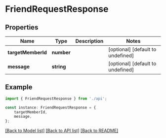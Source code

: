 # FriendRequestResponse


## Properties

Name | Type | Description | Notes
------------ | ------------- | ------------- | -------------
**targetMemberId** | **number** |  | [optional] [default to undefined]
**message** | **string** |  | [optional] [default to undefined]

## Example

```typescript
import { FriendRequestResponse } from './api';

const instance: FriendRequestResponse = {
    targetMemberId,
    message,
};
```

[[Back to Model list]](../README.md#documentation-for-models) [[Back to API list]](../README.md#documentation-for-api-endpoints) [[Back to README]](../README.md)
